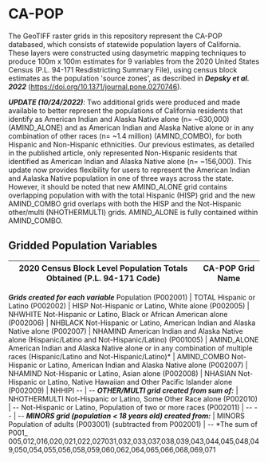 # CA-POP

The GeoTIFF raster grids in this repository represent the CA-POP databased, which consists of statewide population layers of California. These layers were constructed using dasymetric mapping techniques to produce 100m x 100m estimates for 9 variables from the 2020 United States Census (P.L. 94-171 Resdistricting Summary File), using census block estimates as the population 'source zones', as described in **_Depsky et al. 2022_** (https://doi.org/10.1371/journal.pone.0270746).

**_UPDATE (10/24/2022)_**: Two additional grids were produced and made available to better represent the populations of California residents that identify as American Indian and Alaska Native alone (n= ~630,000) (AMIND_ALONE) and as American Indian and Alaska Native alone or in any combination of other races (n= ~1.4 million) (AMIND_COMBO), for both Hispanic and Non-Hispanic ethnicities. Our previous estimates, as detailed in the published article, only represented Non-Hispanic residents that identified as American Indian and Alaska Native alone (n= ~156,000). This update now provides flexibility for users to represent the American Indian and Aalaska Native population in one of three ways across the state. However, it should be noted that new AMIND_ALONE grid contains overlapping population with with the total Hispanic (HISP) grid and the new AMIND_COMBO grid overlaps with both the HISP and the Not-Hispanic other/multi (NHOTHERMULTI) grids. AMIND_ALONE is fully contained within AMIND_COMBO.

## Gridded Population Variables 
2020 Census Block Level Population Totals Obtained (P.L. 94-171 Code)  | CA-POP Grid Name
---------------------------------------------------------------------- | -------------
_**Grids created for each variable**_
Population (P002001) | TOTAL
Hispanic or Latino (P002002) | HISP
Not-Hispanic or Latino, White alone (P002005) | NHWHITE
Not-Hispanic or Latino, Black or African American alone (P002006) | NHBLACK
Not-Hispanic or Latino, American Indian and Alaska Native alone (P002007) | NHAMIND
American Indian and Alaska Native alone (Hispanic/Latino and Not-Hispanic/Latino) (P001005) | AMIND_ALONE
American Indian and Alaska Native alone or in any combination of multiple races (Hispanic/Latino and Not-Hispanic/Latino)* | AMIND_COMBO
Not-Hispanic or Latino, American Indian and Alaska Native alone (P002007) | NHAMIND
Not-Hispanic or Latino, Asian alone (P002008) | NHASIAN
Not-Hispanic or Latino, Native Hawaiian and Other Pacific Islander alone (P002009) | NHHIPI
--  | --
_**OTHER/MULTI grid created from sum of:**_ | NHOTHERMULTI
Not-Hispanic or Latino, Some Other Race alone (P002010) | --
Not-Hispanic or Latino, Population of two or more races (P002011) | --
--  | --
_**MINORS grid (population < 18 years old) created from:**_ | MINORS
Population of adults (P003001) (subtracted from P002001) | --
*The sum of P001_ 005,012,016,020,021,022,027031,032,033,037,038,039,043,044,045,048,049,050,054,055,056,058,059,060,062,064,065,066,068,069,071
